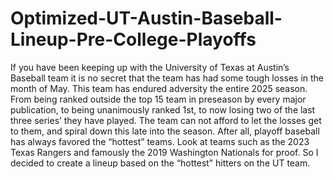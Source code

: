 # Optimized-UT-Austin-Baseball-Lineup-Pre-College-Playoffs

If you have been keeping up with the University of Texas at Austin’s Baseball team it is no secret that the team has had some tough losses in the month of May. This team has endured adversity the entire 2025 season. From being ranked outside the top 15 team in preseason by every major publication, to being unanimously ranked 1st, to now losing two of the last three series’ they have played. The team can not afford to let the losses get to them, and spiral down this late into the season. After all, playoff baseball has always favored the “hottest” teams. Look at teams such as the 2023 Texas Rangers and famously the 2019 Washington Nationals for proof. So I decided to create a lineup based on the “hottest” hitters on the UT team.
